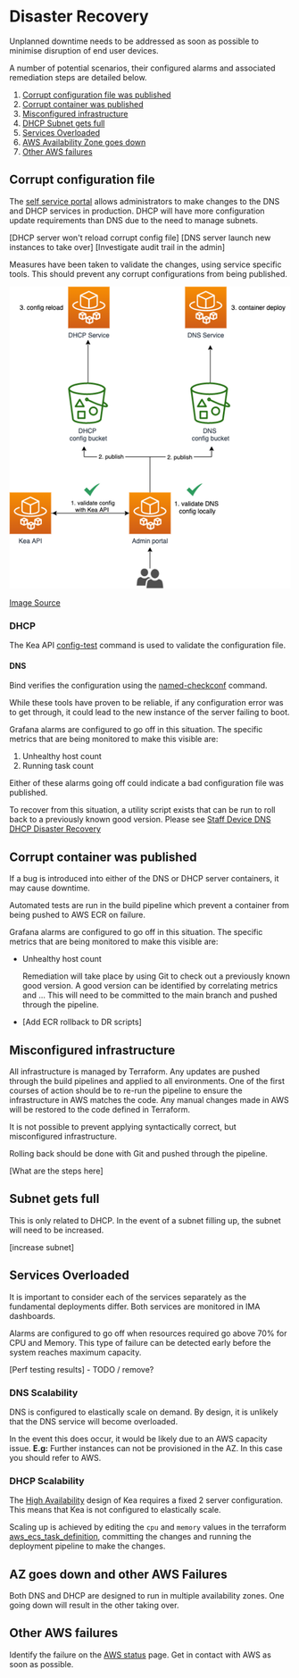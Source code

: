 # Disaster Recovery

Unplanned downtime needs to be addressed as soon as possible to minimise disruption of end user devices.

A number of potential scenarios, their configured alarms and associated remediation steps are detailed below.

1. [Corrupt configuration file was published](#corrupt-configuration-file)
2. [Corrupt container was published](#corrupt-container-was-published)
3. [Misconfigured infrastructure](bad-infrastructure-apply-with-terraform)
4. [DHCP Subnet gets full](#dhcp-subnet-gets-full)
5. [Services Overloaded](#services-overloaded)
6. [AWS Availability Zone goes down](#aws-availability-zone-goes-down)
7. [Other AWS failures](#other-aws-failures)

## Corrupt configuration file

The [self service portal](https://github.com/ministryofjustice/staff-device-dns-dhcp-admin) allows administrators to make changes to the DNS and DHCP services in production. DHCP will have more configuration update requirements than DNS due to the need to manage subnets.

[DHCP server won't reload corrupt config file]
[DNS server launch new instances to take over]
[Investigate audit trail in the admin]

Measures have been taken to validate the changes, using service specific tools.
This should prevent any corrupt configurations from being published.

![architecture](./images/config-validation.png)

[Image Source](./diagrams/config-validation.drawio)

### DHCP

The Kea API [config-test](https://kea.readthedocs.io/en/kea-1.6.2/api.html#ref-config-test) command is used to validate the configuration file.

#### DNS

Bind verifies the configuration using the [named-checkconf](https://bind9.readthedocs.io/en/v9_16_8/configuration.html) command.

While these tools have proven to be reliable, if any configuration error was to get through, it could lead to the new instance of the server failing to boot.

Grafana alarms are configured to go off in this situation.
The specific metrics that are being monitored to make this visible are:

1. Unhealthy host count
2. Running task count

Either of these alarms going off could indicate a bad configuration file was published.

To recover from this situation, a utility script exists that can be run to roll back to a previously known good version. Please see [Staff Device DNS DHCP Disaster Recovery](https://github.com/ministryofjustice/staff-device-dns-dhcp-disaster-recovery)

## Corrupt container was published

If a bug is introduced into either of the DNS or DHCP server containers, it may cause downtime.

Automated tests are run in the build pipeline which prevent a container from being pushed to AWS ECR on failure.

Grafana alarms are configured to go off in this situation.
The specific metrics that are being monitored to make this visible are:

- Unhealthy host count

  Remediation will take place by using Git to check out a previously known good version.
  A good version can be identified by correlating metrics and ...
  This will need to be committed to the main branch and pushed through the pipeline.

- [Add ECR rollback to DR scripts]

## Misconfigured infrastructure

All infrastructure is managed by Terraform. Any updates are pushed through the build pipelines and applied to all environments. One of the first courses of action should be to re-run the pipeline to ensure the infrastructure in AWS matches the code. Any manual changes made in AWS will be restored to the code defined in Terraform.

It is not possible to prevent applying syntactically correct, but misconfigured infrastructure.

Rolling back should be done with Git and pushed through the pipeline.

[What are the steps here]

## Subnet gets full

This is only related to DHCP. In the event of a subnet filling up, the subnet will need to be increased.

[increase subnet]

## Services Overloaded

It is important to consider each of the services separately as the fundamental deployments differ. Both services are monitored in IMA dashboards.

Alarms are configured to go off when resources required go above 70% for CPU and Memory.
This type of failure can be detected early before the system reaches maximum capacity.

[Perf testing results] - TODO / remove?

### DNS Scalability

DNS is configured to elastically scale on demand. By design, it is unlikely that the DNS service will become overloaded.

In the event this does occur, it would be likely due to an AWS capacity issue. **E.g:** Further instances can not be provisioned in the AZ. In this case you should refer to AWS.

### DHCP Scalability

The [High Availability](https://github.com/ministryofjustice/staff-device-dhcp-server#isc-kea-high-availability) design of Kea requires a fixed 2 server configuration. This means that Kea is not configured to elastically scale.

Scaling up is achieved by editing the `cpu` and `memory` values in the terraform [aws_ecs_task_definition](/modules/dhcp/ecs_task_definition.tf), committing the changes and running the deployment pipeline to make the changes.

## AZ goes down and other AWS Failures

Both DNS and DHCP are designed to run in multiple availability zones. One going down will result in the other taking over.

## Other AWS failures

Identify the failure on the [AWS status](https://status.aws.amazon.com/) page.
Get in contact with AWS as soon as possible.
